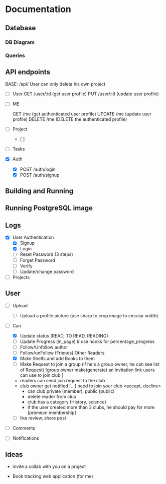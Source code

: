 # Documentation

## Database

### DB Diagram

### Queries

## API endpoints

BASE: /api/
User can only delete his own project

- [ ] User
    GET /user/:id (get user profile)
    PUT /user/:id (update user profile)
- [ ] ME

    GET /me (get authenticated user profile)
    UPDATE /me (update user profile)
    DELETE /me (DELETE the authenticated profile)

- [ ] Project
  - [ ]

- [ ] Tasks

- [x] Auth
  - [x] POST /auth/login
  - [x] POST /auth/signup

## Building and Running

## Running PostgreSQL image

## Logs

- [x] User Authentication
  - [x] Signup
  - [x] Login
  - [ ] Reset Password (3 steps)
  - [ ] Forget Password
  - [ ] Verify
  - [ ] Update/change password
- [ ] Projects

## User

- [ ] Upload
  - [ ] Upload a profile picture (use sharp to crop image to circular width)
- [ ] Can
  - [x] Update status (READ, TO READ, READING)
  - [ ] Update Progress (in_page) # use hooks for percentage_progress
  - [ ] Follow/Unfollow author
  - [ ] Follow/unFollow (Friends) Other Readers
  - [x] Make Shelfs and add Books to them
  - [ ] Make Request to join a group (if he's a group owner, he can see list of Request) [group owner make(generate) an invitation link users can use to join club ]
  - readers can send join request to the club
  - club owner get notified [...] need to join your club <accept, decline>
    - can club private (member), public (public)
    - delete reader from club
    - club has a category (History, science)
    - if the user created more than 3 clubs, he should pay for more [premium membership]
  - [ ] like review, share post

- [ ] Comments

- [ ] Notifications

## Ideas

- invite a collab with you on a project

- Book tracking web application (for me)
